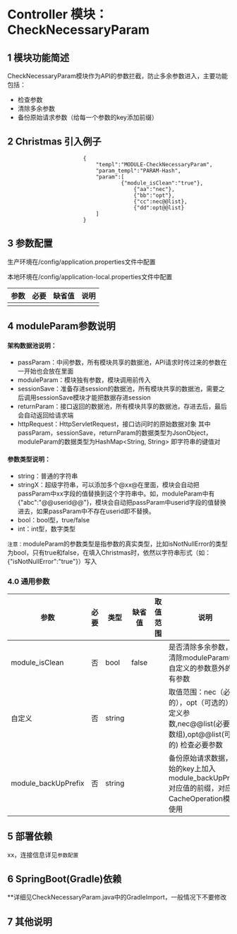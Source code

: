 # Controller 模块：CheckNecessaryParam

## 1 模块功能简述

CheckNecessaryParam模块作为API的参数拦截，防止多余参数进入，主要功能包括：
- 检查参数
- 清除多余参数
- 备份原始请求参数（给每一个参数的key添加前缀）


## 2 Christmas 引入例子

```
                        {
                            "templ":"MODULE-CheckNecessaryParam",
                            "param_templ":"PARAM-Hash",
                            "param":[
									{"module_isClean":"true"},
                                        {"aa":"nec"},
                                        {"bb":"opt"},
                                        {"cc":nec@@list},
                                        {"dd":opt@@list}
                            ]
                        }
```


## 3 参数配置

生产环境在/config/application.properties文件中配置

本地环境在/config/application-local.properties文件中配置

| 参数 | 必要 | 缺省值 | 说明 |
| ---- | ---- | ------ | ---- |
|      |      |        |      |


## 4 moduleParam参数说明

#### 架构数据池说明：
- passParam：中间参数，所有模块共享的数据池，API请求时传过来的参数在一开始也会放在里面
- moduleParam：模块独有参数，模块调用前传入
- sessionSave：准备存进session的数据池，所有模块共享的数据池，需要之后调用sessionSave模块才能把数据存进session
- returnParam：接口返回的数据池，所有模块共享的数据池，存进去后，最后会自动返回给请求端
- httpRequest：HttpServletRequest，接口访问时的原始数据对象
其中passParam，sessionSave，returnParam的数据类型为JsonObject，moduleParam的数据类型为HashMap<String, String> 即字符串的键值对

#### 参数类型说明：

- string：普通的字符串
- stringX：超级字符串，可以添加多个@xx@在里面，模块会自动把passParam中xx字段的值替换到这个字符串中。如，moduleParam中有{"abc":"@@userid@@"}，模块会自动把passParam中userid字段的值替换进去，如果passParam中不存在userid即不替换。
- bool：bool型，true/false
- int：int型，数字类型

`注意：`moduleParam的参数类型是指参数的真实类型，比如isNotNullError的类型为bool，只有true和false，在填入Christmas时，依然以字符串形式（如：{"isNotNullError":"true"}）写入

### 4.0 通用参数

| 参数    | 必要 | 类型   | 缺省值 | 取值范围 | 说明                                                      |
| ------- | ---- | ------ | ------ | -------- | --------------------------------------------------------- |
| module_isClean | 否 | bool | false |          | 是否清除多余参数，即清除moduleParam中自定义的参数意外的所有参数 |
| 自定义 | 否 | string |  | | 取值范围：nec（必要的），opt（可选的）自定义参数,nec@@list(必要的数组),opt@@list(可选的) 检查必要参数 |
| module_backUpPrefix | 否 | string |  | | 备份原始请求数据，原始的key上加入module_backUpPrefix对应值的前缀，对应CacheOperation模块使用 |


## 5 部署依赖

xx，连接信息详见`参数配置`

## 6 SpringBoot(Gradle)依赖
**详细见CheckNecessaryParam.java中的GradleImport，一般情况下不要修改

## 7 其他说明
